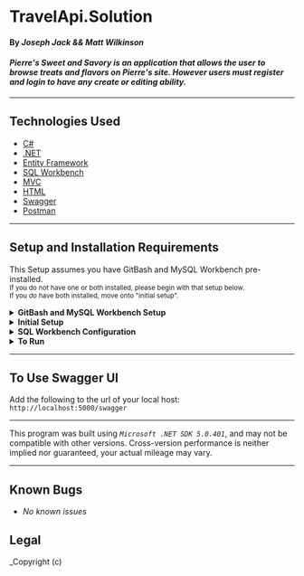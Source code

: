 # TravelApi.Solution

#### By _**Joseph Jack** && **Matt Wilkinson**_  

#### _Pierre's Sweet and Savory is an application that allows the user to browse treats and flavors on Pierre's site. However users must register and login to have any create or editing ability._

---


## Technologies Used

* [C#](https://en.wikipedia.org/wiki/C_Sharp_(programming_language))
* [.NET](https://dotnet.microsoft.com/en-us/)
* [Entity Framework](https://docs.microsoft.com/en-us/ef/)
* [SQL Workbench](https://www.mysql.com/products/workbench/)
* [MVC](https://developer.mozilla.org/en-US/docs/Glossary/MVC)
* [HTML](https://en.wikipedia.org/wiki/HTML)
* [Swagger](https://swagger.io/)
* [Postman](https://learning.postman.com/docs/getting-started/introduction/)


---
## Setup and Installation Requirements
This Setup assumes you have GitBash and MySQL Workbench pre-installed. 
<br><small>If you do not have one or both installed, please begin with that setup below. 
<br>If you _do_ have both installed, move onto "initial setup".</small>

<details>
<summary><strong>GitBash and MySQL Workbench Setup</strong></summary>
<ol>
<li>https://git-scm.com/download/  
<li>Download Git and follow the setup wizard. 
<li>https://dev.mysql.com/downloads/workbench/     
<li>Download MySQL Workbench
<li>Follow the setup wizard & create a localhost server on port 3306.
<li>Keep track of your username and password, this will be used in the connection steps of "**SQL Workbench Configuration**"  
</details>
<details>
<summary><strong>Initial Setup</strong></summary>
<ol>
<li>Copy the git repository url: https://github.com/Josephwjack/TravelApi.Solution
<li>Open a terminal and navigate to your Desktop with <strong>cd</strong> command
<li>Run,   
<strong>$ git clone https://github.com/Josephwjack/TravelApi.Solution</strong>
<li>In the terminal, navigate into the root directory of the cloned project folder "TravelApi.Solution".
<li>Navigate to the projects root directory, "TravelApi".
<li>Move onto "SQL Workbench Configuration" instructions below to build the necessary database.
<br>
</details>

<details>
<summary><strong>SQL Workbench Configuration</strong></summary>
<ol>
<li>Create an appsetting.json file in the "TravelApi" directory  
   <pre>TravelApi.Solution
   └── TravelApi
    └── appsetting.json</pre>
<li> Insert the following code: <br>

<pre>{
  "AppSettings": {
    "Secret": "[YOUR-TOKEN-HERE]"
    },
  "ConnectionStrings": {
    "DefaultConnection": "Server=localhost;Port=3306;database=travel_api;uid=[YOUR-USERNAME-HERE];pwd=[YOUR-PASSWORD-HERE];"
  }
}</pre>
<small>*Note: you must include your password in the code block section labeled "YOUR-PASSWORD-HERE".</small><br>
<small>**Note: you must include your username in the code block section labeled "YOUR-USERNAME-HERE".</small><br>
<small>***Note: if you plan to push this cloned project to a public-facing repository, remember to add the appsettings.json file to your .gitignore before doing so.</small>

<li>In root directory of project folder "TravelApi", run  
<strong>$ dotnet ef migrations add restoreDatabase</strong>
<li>Then run <strong>$ dotnet ef database update</strong>

<ol> 
  <li>Open SQL Workbench.
  <li>Navigate to "travel_api" schema.
  <li>Click the drop down, select "Tables" drop down.
  <li>Verify the tables, you should see <strong>destinations</strong> and <strong>user</strong>
  
</details>

<details>
<summary><strong>To Run</strong></summary>
Navigate to:  
   <pre>TravelApi.Solution
   └── <strong>TravelApi</strong></pre>

Run ```$ dotnet restore``` in the terminal.<br>
Run ```$ dotnet run``` in the terminal.
</details>
<hr/>

## To Use Swagger UI
Add the following to the url of your local host:
`` http://localhost:5000/swagger``
<hr/>

This program was built using *`Microsoft .NET SDK 5.0.401`*, and may not be compatible with other versions. Cross-version performance is neither implied nor guaranteed, your actual mileage may vary.

---
## Known Bugs

* _No known issues_

## Legal

_Copyright (c) 
